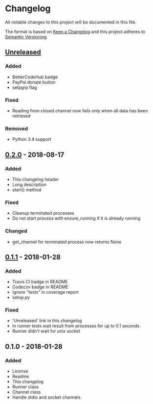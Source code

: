 # Changelog
All notable changes to this project will be documented in this file.

The format is based on [Keep a Changelog](http://keepachangelog.com/en/1.0.0/)
and this project adheres to [Semantic Versioning](http://semver.org/spec/v2.0.0.html).

## [Unreleased]
### Added
- BetterCodeHub badge
- PayPal donate button
- setpgrp flag

### Fixed
- Reading from closed channel now fails only when all data has been retrieved

### Removed
- Python 3.4 support

## [0.2.0] - 2018-08-17
### Added
- This changelog header
- Long description
- start() method

### Fixed
- Cleanup terminated processes
- Do not start process with ensure_running if it is already running

### Changed
- get_channel for terminated process now returns None

## [0.1.1] - 2018-01-28
### Added
- Travis CI badge in README
- Codecov badge in README
- Ignore "tests" in coverage report
- setup.py

### Fixed
- 'Unreleased' link in this changelog
- In runner tests wait result from processes for up to 0.1 seconds
- Runner didn't wait for unix socket

## 0.1.0 - 2018-01-28
### Added
- License
- Readme
- This changelog
- Runner class
- Channel class
- Handle stdio and socket channels

[Unreleased]: https://github.com/aragaer/runner/compare/v0.2.0...HEAD
[0.2.0]: https://github.com/aragaer/runner/compare/v0.1.1...v0.2.0
[0.1.1]: https://github.com/aragaer/runner/compare/v0.1.0...v0.1.1
